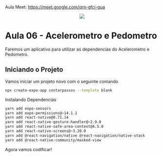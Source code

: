 Aula Meet: https://meet.google.com/qrn-gfcj-gua
<div align = center>
  <img src = "https://github.com/user-attachments/assets/f7268869-8d81-407d-a650-3363b1eff0d5">
 

</div>  


# Aula 06 -  Acelerometro e Pedometro

Faremos um aplicativo para utilizar as dependencias do Acelerometro e Pedometro.

## Iniciando o Projeto

Vamos iniciar um projeto novo com o seguinte comando

```bash
npx create-expo-app contarpassos --template blank
```
Instalando Dependencias

```bash
yarn add expo-sensors
yarn add expo-permissions@~14.1.1 
yarn add react-native@0.71.14 
yarn add react-native-gesture-handler@~2.9.0 
yarn add react-native-safe-area-context@4.5.0 
yarn add react-native-screens@~3.20.0
yarn add @react-navigation/native @react-navigation/native-stack
yarn add @react-native-community/masked-view


```

Agora vamos codificar!




